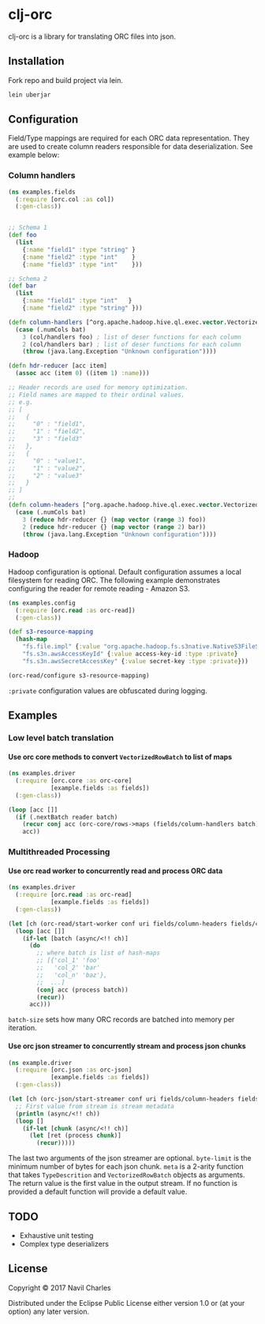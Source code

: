 # clj-orc

clj-orc is a library for translating ORC files into json.

## Installation

Fork repo and build project via lein.

```bash
lein uberjar
```

## Configuration

Field/Type mappings are required for each ORC data representation.  They are used to create column readers
responsible for data deserialization.  See example below:

### Column handlers
```clojure
(ns examples.fields
  (:require [orc.col :as col])
  (:gen-class))


;; Schema 1
(def foo
  (list
    {:name "field1" :type "string" }
    {:name "field2" :type "int"    }
    {:name "field3" :type "int"    }))

;; Schema 2
(def bar
  (list
    {:name "field1" :type "int"   }
    {:name "field2" :type "string" }))

(defn column-handlers [^org.apache.hadoop.hive.ql.exec.vector.VectorizedRowBatch bat]
  (case (.numCols bat)
    3 (col/handlers foo) ; list of deser functions for each column
    2 (col/handlers bar) ; list of deser functions for each column
    (throw (java.lang.Exception "Unknown configuration"))))

(defn hdr-reducer [acc item]
  (assoc acc (item 0) ((item 1) :name)))

;; Header records are used for memory optimization.
;; Field names are mapped to their ordinal values.
;; e.g.
;; [
;;   {
;;     "0" : "field1",
;;     "1" : "field2",
;;     "3" : "field3"
;;   },
;;   {
;;     "0" : "value1",
;;     "1" : "value2",
;;     "2" : "value3"
;;   }
;; ]
;;
(defn column-headers [^org.apache.hadoop.hive.ql.exec.vector.VectorizedRowBatch bat]
  (case (.numCols bat)
    3 (reduce hdr-reducer {} (map vector (range 3) foo))
    2 (reduce hdr-reducer {} (map vector (range 2) bar))
    (throw (java.lang.Exception "Unknown configuration"))))
```

### Hadoop
Hadoop configuration is optional.  Default configuration assumes a local filesystem for reading
ORC.  The following example demonstrates configuring the reader for remote reading - Amazon S3.

```clojure
(ns examples.config
  (:require [orc.read :as orc-read])
  (:gen-class))

(def s3-resource-mapping
  (hash-map
    "fs.file.impl" {:value "org.apache.hadoop.fs.s3native.NativeS3FileSystem"}
    "fs.s3n.awsAccessKeyId" {:value access-key-id :type :private}
    "fs.s3n.awsSecretAccessKey" {:value secret-key :type :private}))

(orc-read/configure s3-resource-mapping)
```
```:private``` configuration values are obfuscated during logging.

## Examples
### Low level batch translation
#### Use orc core methods to convert ```VectorizedRowBatch``` to list of maps
```clojure
(ns examples.driver
  (:require [orc.core :as orc-core]
            [example.fields :as fields])
  (:gen-class))

(loop [acc []]
  (if (.nextBatch reader batch)
    (recur conj acc (orc-core/rows->maps (fields/column-handlers batch) batch))
    acc))
```

### Multithreaded Processing
#### Use orc read worker to concurrently read and process ORC data
```clojure
(ns examples.driver
  (:require [orc.read :as orc-read]
            [example.fields :as fields])
  (:gen-class))

(let [ch (orc-read/start-worker conf uri fields/column-headers fields/column-handlers batch-size)]
  (loop [acc []]
    (if-let [batch (async/<!! ch)]
      (do
        ;; where batch is list of hash-maps
        ;; [{'col_1' 'foo'
        ;;   'col_2' 'bar'
        ;;   'col_n' 'baz'},
        ;;  ...]
        (conj acc (process batch))
        (recur))
      acc)))
```
```batch-size``` sets how many ORC records are batched into memory per iteration.

#### Use orc json streamer to concurrently stream and process json chunks
```clojure
(ns example.driver
  (:require [orc.json :as orc-json]
            [example.fields :as fields])
  (:gen-class))

(let [ch (orc-json/start-streamer conf uri fields/column-headers fields/column-handlers byte-limit batch-size)]
  ;; First value from stream is stream metadata
  (println (async/<!! ch))
  (loop []
    (if-let [chunk (async/<!! ch)]
      (let [ret (process chunk)]
        (recur)))))
```
The last two arguments of the json streamer are optional.  ```byte-limit``` is the minimum number of bytes for each
json chunk.  ```meta``` is a 2-arity function that takes ```TypeDescrition``` and ```VectorizedRowBatch``` objects as
arguments. The return value is the first value in the output stream.  If no function is provided a default function
will provide a default value.

## TODO
 * Exhaustive unit testing
 * Complex type deserializers

## License

Copyright © 2017 Navil Charles

Distributed under the Eclipse Public License either version 1.0 or (at
your option) any later version.
